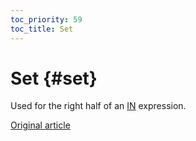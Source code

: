 ```yaml
---
toc_priority: 59
toc_title: Set
---
```


# Set {#set}

Used for the right half of an [IN](../../statements/select.md#select-in-operators) expression.

[Original article](https://clickhouse.tech/docs/en/data_types/special_data_types/set/) <!--hide-->
